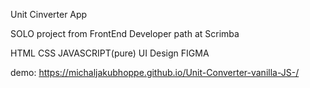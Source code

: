 Unit Cinverter App

SOLO project from FrontEnd Developer path at Scrimba

HTML CSS JAVASCRIPT(pure) UI Design FIGMA

demo: https://michaljakubhoppe.github.io/Unit-Converter-vanilla-JS-/
